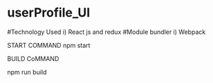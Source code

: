 # userProfile_UI

#Technology Used
  i) React js and redux
#Module bundler
  i) Webpack
  
  START COMMAND
    npm start
    
  BUILD CoMMAND
   
   npm run build
  
